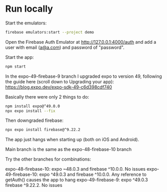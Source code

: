 # Run locally

Start the emulators:

```bash
firebase emulators:start --project demo
```

Open the Firebase Auth Emulator at http://127.0.0.1:4000/auth and add a user with email (a@a.com) and password of "password".

Start the app:

```bash
npm start
```

In the expo-49-firebase-9 branch I upgraded expo to version 49, following the guide here (scroll down to Upgrading your app): https://blog.expo.dev/expo-sdk-49-c6d398cdf740

Basically there were only 2 things to do:

```bash
npm install expo@^49.0.0
npx expo install --fix
```

Then downgraded firebase:

```bash
npx expo install firebase@^9.22.2
```

The app just hangs when starting up (both on iOS and Android).

Main branch is the same as the expo-48-firebase-10 branch

Try the other branches for combinations:

expo-48-firebase-10: expo ~48.0.3 and firebase ^10.0.0. No issues
expo-49-firebase-10: expo ^49.0.3 and firebase ^10.0.0. Any reference to getAuth() causes the app to hang
expo-49-firebase-9: expo ^49.0.3 firebase ^9.22.2. No issues
